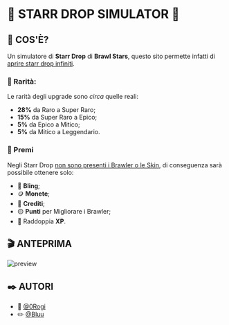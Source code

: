 # 🌟 STARR DROP SIMULATOR 🌟

## 🤔 COS'È?
Un simulatore di **Starr Drop** di **Brawl Stars**, questo sito permette infatti di <u>aprire starr drop infiniti</u>.

### 🌈 Rarità:
Le rarità degli upgrade sono *circa* quelle reali:
- **28%** da Raro a Super Raro;
- **15%** da Super Raro a Epico;
- **5%** da Epico a Mitico;
- **5%** da Mitico a Leggendario.

### 🎁 Premi
Negli Starr Drop <u>non sono presenti i Brawler o le Skin</u>, di conseguenza sarà possibile ottenere solo:
- 👛 **Bling**;
- 🪙 **Monete**;
- 💸 **Crediti**;
- 🟡 **Punti** per Migliorare i Brawler;
- 🥎 Raddoppia **XP**.

## 🎬 ANTEPRIMA

![preview](https://i.imgur.com/480E74a.gif)

## ✒️ AUTORI
- 👑 [@0Rogi](https://github.com/0Rogi)
- ✏️ [@Bluu](https://github.com/IRockSolid)